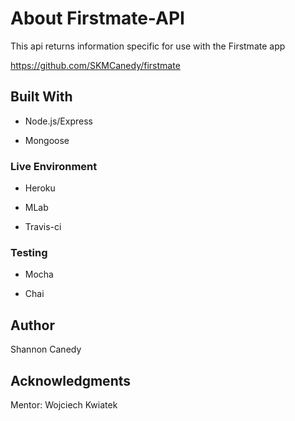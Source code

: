 # About Firstmate-API

This api returns information specific for use with the Firstmate app

https://github.com/SKMCanedy/firstmate


## Built With
* Node.js/Express

* Mongoose


### Live Environment
* Heroku

* MLab

* Travis-ci

### Testing
* Mocha

* Chai

## Author
Shannon Canedy

## Acknowledgments
Mentor: Wojciech Kwiatek
